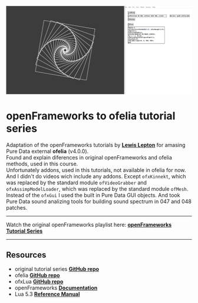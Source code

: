 ![image](image/cover.png)

# openFrameworks to ofelia tutorial series

Adaptation of the openFrameworks tutorials by [**Lewis Lepton**](http://lewislepton.com) for amasing Pure Data external **ofelia** (v4.0.0).<br />
Found and explain diferences in original openFrameworks and ofelia methods, used in this course.<br />
Unfortunately addons, used in this tutorials, not available in ofelia for now. And I didn't do videos wich include any addons.
Except `ofxKinnekt`, which was replaced by the standard module `ofVideoGrabber` and `ofxAssimpModelLoader`, which was replaced by the standard module `ofMesh`.<br />
Instead of the `ofxGui` I used the built in Pure Data GUI objects.
And took Pure Data sound analizing tools for building sound spectrum in 047 and 048 patches.

---

Watch the original openFrameworks playlist here: [**openFrameworks Tutorial Series**](https://www.youtube.com/watch?v=dwt2NAd1ZYY&list=PL4neAtv21WOlqpDzGqbGM_WN2hc5ZaVv7)

---

## Resources

* original tutorial series [**GitHub repo**](https://github.com/lewlepton/openFrameworksTutorialSeries)
* ofelia [**GitHub repo**](https://github.com/cuinjune/Ofelia)
* ofxLua [**GitHub repo**](https://github.com/danomatika/ofxLua)
* openFrameworks [**Documentation**](https://openframeworks.cc/documentation/)
* Lua 5.3 [**Reference Manual**](https://www.lua.org/manual/5.3/)